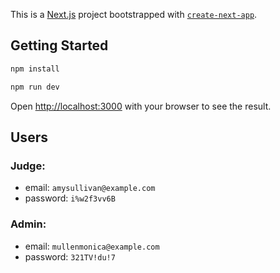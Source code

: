 This is a [Next.js](https://nextjs.org) project bootstrapped with [`create-next-app`](https://nextjs.org/docs/app/api-reference/cli/create-next-app).

## Getting Started

```bash
npm install
```

```bash
npm run dev
```

Open [http://localhost:3000](http://localhost:3000) with your browser to see the result.

## Users

### Judge:
- email: `amysullivan@example.com`
- password: `i%w2f3vv6B`
  
### Admin:
- email: `mullenmonica@example.com`
- password: `321TV!du!7`
